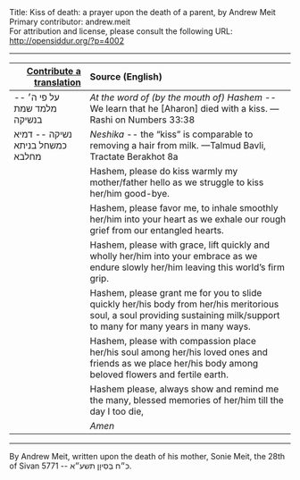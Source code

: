 <html>
<head></head>
<body>
Title: Kiss of death: a prayer upon the death of a parent, by Andrew Meit<br />
Primary contributor: andrew.meit<br />
For attribution and license, please consult the following URL: <a href="http://opensiddur.org/?p=4002">http://opensiddur.org/?p=4002</a>
<p />
<hr />

<table style="margin-left: auto;margin-right: auto;" class="draggable">
<thead><tr><th id="x" style="text-align: right;"><a href="/contributing/upload/">Contribute a translation</a></th><th style="text-align: left;">Source (English)</th></tr></thead>
<tbody>
<tr><td style="vertical-align:top;">
<div class="liturgy"><span lang="he">
‏על פי ה׳ --
מלמד שמת בנשיקה‏
</span></div></td>
 
<td style="vertical-align:top;">
<div class="english">
<em>At the word of (by the mouth of) Hashem</em> -- 
We learn that he [Aharon] died with a kiss. 
<span class="citation">—Rashi on Numbers 33:38</span>
</div></td></tr>


<tr><td style="vertical-align:top;">
<div class="liturgy"><span lang="he">
נשיקה --
דמיא כמשחל בניתא מחלבא
</span></div></td>
 
<td style="vertical-align:top;">
<div class="english">
<em>Neshika</em> -- 
the “kiss” is comparable to removing a hair from milk. 
<span class="citation">—Talmud Bavli, Tractate Berakhot 8a</span>
</div></td></tr>


<tr><td style="vertical-align:top;">
<div class="liturgy"><span lang="he">

</span></div></td>
 
<td style="vertical-align:top;">
<div class="english">
Hashem, 
please do kiss warmly my mother/father hello 
as we struggle to kiss her/him good-bye.
</div></td></tr>


<tr><td style="vertical-align:top;">
<div class="liturgy"><span lang="he">

</span></div></td>
 
<td style="vertical-align:top;">
<div class="english">
Hashem, 
please favor me, 
to inhale smoothly her/him into your heart
as we exhale our rough grief from our entangled hearts.
</div></td></tr>


<tr><td style="vertical-align:top;">
<div class="liturgy"><span lang="he">

</span></div></td>
 
<td style="vertical-align:top;">
<div class="english">
Hashem, 
please with grace, 
lift quickly and wholly her/him into your embrace 
as we endure slowly her/him leaving this world’s firm grip.
</div></td></tr>


<tr><td style="vertical-align:top;">
<div class="liturgy"><span lang="he">

</span></div></td>
 
<td style="vertical-align:top;">
<div class="english">
Hashem, 
please grant me for you to slide quickly her/his body from her/his meritorious soul,
a soul providing sustaining milk/support to many for many years in many ways.
</div></td></tr>


<tr><td style="vertical-align:top;">
<div class="liturgy"><span lang="he">

</span></div></td>
 
<td style="vertical-align:top;">
<div class="english">
Hashem, 
please with compassion place her/his soul among her/his loved ones and friends
as we place her/his body among beloved flowers and fertile earth.
</div></td></tr>


<tr><td style="vertical-align:top;">
<div class="liturgy"><span lang="he">

</span></div></td>
 
<td style="vertical-align:top;">
<div class="english">
Hashem please, 
always show and remind me the many, blessed memories of her/him
till the day I too die, 
</div></td></tr>


<tr><td style="vertical-align:top;">
<div class="liturgy"><span lang="he">

</span></div></td>
 
<td style="vertical-align:top;">
<div class="english">
<em>Amen</em>
</div></td></tr>
</tbody></table>

<hr />

By Andrew Meit, written upon the death of his mother, Sonie Meit, the 28th of Sivan 5771 -- כ״ח בְּסִיוָן תשע״א.

&nbsp;
</body>
</html>